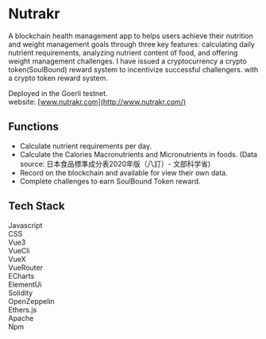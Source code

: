 # Nutrakr
A blockchain health management app to helps users achieve their nutrition and weight management goals through three key features: calculating daily nutrient requirements, analyzing nutrient content of food, and offering weight management challenges.  I have issued a cryptocurrency a crypto token(SoulBound) reward system to incentivize successful challengers.
 with a crypto token reward system.

Deployed in the Goerli testnet.  
website: [www.nutrakr.com](http://www.nutrakr.com/)
## Functions
* Calculate nutrient requirements per day.  
* Calculate the Calories Macronutrients and Micronutrients in foods. (Data source: 日本食品標準成分表2020年版（八訂）- 文部科学省)  
* Record on the blockchain and available for view their own data.  
* Complete challenges to earn SoulBound Token reward.

## Tech Stack
Javascript  
CSS  
Vue3  
VueCli  
VueX  
VueRouter  
ECharts  
ElementUi  
Solidity  
OpenZeppelin  
Ethers.js  
Apache  
Npm
 

